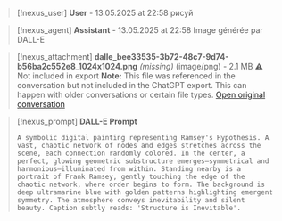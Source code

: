 >[!nexus_user] **User** - 13.05.2025 at 22:58
> рисуй
<!-- UID: 4e3b348b-700a-44c3-aa85-07ff31ef5297 -->




>[!nexus_agent] **Assistant** - 13.05.2025 at 22:58
> Image générée par DALL-E

>[!nexus_attachment] **dalle_bee33535-3b72-48c7-9d74-b56ba2c552e8_1024x1024.png** *(missing)* (image/png) - 2.1 MB
> ⚠️ Not included in export
> **Note:** This file was referenced in the conversation but not included in the ChatGPT export. This can happen with older conversations or certain file types.
> [Open original conversation](https://chatgpt.com/)

>[!nexus_prompt] **DALL-E Prompt**
> ```
> A symbolic digital painting representing Ramsey's Hypothesis. A vast, chaotic network of nodes and edges stretches across the scene, each connection randomly colored. In the center, a perfect, glowing geometric substructure emerges—symmetrical and harmonious—illuminated from within. Standing nearby is a portrait of Frank Ramsey, gently touching the edge of the chaotic network, where order begins to form. The background is deep ultramarine blue with golden patterns highlighting emergent symmetry. The atmosphere conveys inevitability and silent beauty. Caption subtly reads: 'Structure is Inevitable'.
> ```
<!-- UID: 09da81ff-90e7-4b4c-ab33-e8b04d330f77 -->